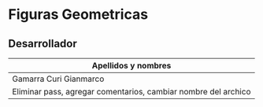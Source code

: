 # Figuras Geometricas
## Desarrollador
| Apellidos y nombres |
|---------------------|
|Gamarra Curi Gianmarco|
|Eliminar pass, agregar comentarios, cambiar nombre del archico|
